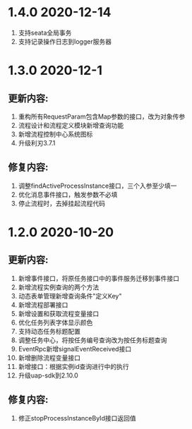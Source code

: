 # 1.4.0 2020-12-14
1. 支持seata全局事务
1. 支持记录操作日志到logger服务器

# 1.3.0 2020-12-1
## 更新内容:
1. 重构所有RequestParam包含Map参数的接口，改为对象传参
1. 流程设计和流程定义模块新增查询功能
1. 新增流程控制中心系统图标
1. 升级利刃3.7.1

## 修复内容:
1. 调整findActiveProcessInstance接口，三个入参至少填一
1. 优化消息事件接口，触发参数不必填
1. 停止流程时，去掉挂起流程代码

# 1.2.0 2020-10-20
## 更新内容:
1. 新增事件接口，将原任务接口中的事件服务迁移到事件接口
1. 新增流程实例查询的两个方法
1. 动态表单管理新增查询条件"定义Key"
1. 新增流程部署接口
1. 新增设置和获取流程变量接口
1. 优化任务列表字体显示颜色
1. 支持动态任务标题配置
1. 调整任务中心，将按任务编号查询改为按任务标题查询
1. EventRpc新增signalEventReceived接口
1. 新增删除流程变量接口
1. 新增接口：根据实例id查询进行中的执行
1. 升级uap-sdk到2.10.0


## 修复内容:
1. 修正stopProcessInstanceById接口返回值

